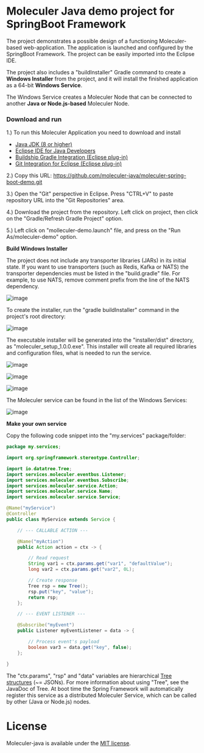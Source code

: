 # Moleculer Java demo project for SpringBoot Framework

The project demonstrates a possible design of a functioning Moleculer-based web-application. The application is launched and configured by the SpringBoot Framework. The project can be easily imported into the Eclipse IDE.

The project also includes a "buildInstaller" Gradle command to create a **Windows Installer** from the project, and it will install the finished application as a 64-bit **Windows Service**.

The Windows Service creates a Moleculer Node that can be connected to another **Java or Node.js-based** Moleculer Node.

### Download and run ###

1.) To run this Moleculer Application you need to download and install

- [Java JDK (8 or higher)](https://www.oracle.com/technetwork/java/javase/downloads/jdk8-downloads-2133151.html)
- [Eclipse IDE for Java Developers](https://www.eclipse.org/downloads/packages/)
- [Buildship Gradle Integration (Eclipse plug-in)](https://marketplace.eclipse.org/content/buildship-gradle-integration)
- [Git Integration for Eclipse (Eclipse plug-in)](https://marketplace.eclipse.org/content/egit-git-integration-eclipse)

2.) Copy this URL: https://github.com/moleculer-java/moleculer-spring-boot-demo.git

3.) Open the "Git" perspective in Eclipse. Press "CTRL+V" to paste repository URL into the "Git Repositories" area.

4.) Download the project from the repository. Left click on project, then click on the "Gradle/Refresh Gradle Project" option.

5.) Left click on "molleculer-demo.launch" file, and press on the "Run As/moleculer-demo" option.

**Build Windows Installer**

The project does not include any transporter libraries (JARs) in its initial state. If you want to use transporters (such as Redis, Kafka or NATS) the transporter dependencies must be listed in the "build.gradle" file. For example, to use NATS, remove comment prefix from the line of the NATS dependency.

![image](docs/dependency.png)

To create the installer, run the "gradle buildInstaller" command in the project's root directory:

![image](docs/gradlew.png)

The executable installer will be generated into the "installer/dist" directory, as "moleculer_setup_1.0.0.exe". This installer will create all required libraries and configuration files, what is needed to run the service.

![image](docs/installer1.png)

![image](docs/installer2.png)

![image](docs/installer3.png)

The Moleculer service can be found in the list of the Windows Services:

![image](docs/service.png)

**Make your own service**

Copy the following code snippet into the "my.services" package/folder:

```java
package my.services;

import org.springframework.stereotype.Controller;

import io.datatree.Tree;
import services.moleculer.eventbus.Listener;
import services.moleculer.eventbus.Subscribe;
import services.moleculer.service.Action;
import services.moleculer.service.Name;
import services.moleculer.service.Service;

@Name("myService")
@Controller
public class MyService extends Service {

	// --- CALLABLE ACTION ---

	@Name("myAction")
	public Action action = ctx -> {

		// Read request
		String var1 = ctx.params.get("var1", "defaultValue");
		long var2 = ctx.params.get("var2", 0L);

		// Create response
		Tree rsp = new Tree();
		rsp.put("key", "value");
		return rsp;
	};

	// --- EVENT LISTENER ---

	@Subscribe("myEvent")
	public Listener myEventListener = data -> {

		// Process event's payload
		boolean var3 = data.get("key", false);
	};

}
```

The "ctx.params", "rsp" and "data" variables are hierarchical [Tree structures](https://berkesa.github.io/datatree/) (~= JSONs). For more information about using "Tree", see the JavaDoc of Tree. At boot time the Spring Framework will automatically register this service as a distributed Moleculer Service, which can be called by other (Java or Node.js) nodes.

# License
Moleculer-java is available under the [MIT license](https://tldrlegal.com/license/mit-license).
